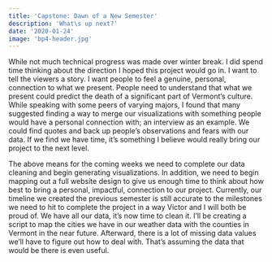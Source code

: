 ```yaml
---
title: 'Capstone: Dawn of a New Semester'
description: 'What\s up next?'
date: '2020-01-24'
image: 'bp4-header.jpg'
---
```


While not much technical progress was made over winter break. I did spend time thinking about the direction I hoped this project would go in. I want to tell the viewers a story. I want people to feel a genuine, personal, connection to what we present. People need to understand that what we present could predict the death of a significant part of Vermont’s culture. While speaking with some peers of varying majors, I found that many suggested finding a way to merge our visualizations with something people would have a personal connection with; an interview as an example. We could find quotes and back up people’s observations and fears with our data. If we find we have time, it’s something I believe would really bring our project to the next level.

The above means for the coming weeks we need to complete our data cleaning and begin generating visualizations. In addition, we need to begin mapping out a full website design to give us enough time to think about how best to bring a personal, impactful, connection to our project. Currently, our timeline we created the previous semester is still accurate to the milestones we need to hit to complete the project in a way Victor and I will both be proud of. We have all our data, it’s now time to clean it. I’ll be creating a script to map the cities we have in our weather data with the counties in Vermont in the near future. Afterward, there is a lot of missing data values we’ll have to figure out how to deal with. That’s assuming the data that would be there is even useful.
